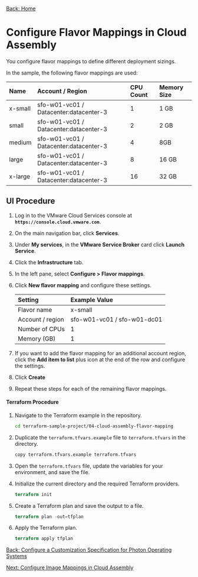 [Back: Home](README.md)

# Configure Flavor Mappings in Cloud Assembly

You configure flavor mappings to define different deployment sizings.

In the sample, the following flavor mappings are used:

| Name      | Account / Region                        | CPU Count | Memory Size   |
| :-        | :-                                      | :-        | :-            |
| x-small   | sfo-w01-vc01 / Datacenter:datacenter-3  | 1         | 1 GB          |
| small     | sfo-w01-vc01 / Datacenter:datacenter-3  | 2         | 2 GB          |
| medium    | sfo-w01-vc01 / Datacenter:datacenter-3  | 4         | 8GB           |
| large     | sfo-w01-vc01 / Datacenter:datacenter-3  | 8         | 16 GB         |
| x-large   | sfo-w01-vc01 / Datacenter:datacenter-3  | 16        | 32 GB         |

## UI Procedure

1. Log in to the VMware Cloud Services console at **`https://console.cloud.vmware.com`**.

2. On the main navigation bar, click **Services**.

3. Under **My services**, in the **VMware Service Broker** card click **Launch Service**.

4. Click the **Infrastructure** tab.

5. In the left pane, select **Configure > Flavor mappings**.

6. Click **New flavor mapping** and configure these settings.

    | Setting           | Example Value                 |
    | :-                | :-                            | 
    | Flavor name       | x-small                       |
    | Account / region  | sfo-w01-vc01 / sfo-w01-dc01   |
    | Number of CPUs	| 1                             |
    | Memory (GB)	    | 1                             |

7. If you want to add the flavor mapping for an additional account region, click the **Add item to list** plus icon at the end of the row and configure the settings.

8. Click **Create**

9. Repeat these steps for each of the remaining flavor mappings.

#### Terraform Procedure

1. Navigate to the Terraform example in the repository.

    ```bash
    cd terraform-sample-project/04-cloud-assembly-flavor-mapping
    ```

2. Duplicate the `terraform.tfvars.example` file to `terraform.tfvars` in the directory.

   ```bash
   copy terraform.tfvars.example terraform.tfvars
   ```

3. Open the `terraform.tfvars` file, update the variables for your environment, and save the file.

4. Initialize the current directory and the required Terraform providers.

   ```terraform
   terraform init
   ```

5. Create a Terraform plan and save the output to a file.

   ```terraform
   terraform plan -out=tfplan
   ```  

6. Apply the Terraform plan.

   ```terraform
   terraform apply tfplan
   ```

[Back: Configure a Customization Specification for Photon Operating Systems](3-configure-custom-specs.md)

[Next: Configure Image Mappings in Cloud Assembly](5-configure-image-mappings.md)
